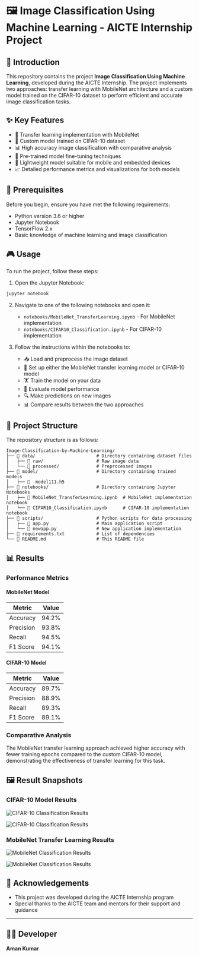 # 🖼️ Image Classification Using Machine Learning - AICTE Internship Project

## 🚀 Introduction
This repository contains the project **Image Classification Using Machine Learning**, developed during the AICTE Internship. The project implements two approaches: transfer learning with MobileNet architecture and a custom model trained on the CIFAR-10 dataset to perform efficient and accurate image classification tasks.

## ✨ Key Features
- 🔄 Transfer learning implementation with MobileNet
- 🎯 Custom model trained on CIFAR-10 dataset
- 📊 High accuracy image classification with comparative analysis
- 🧠 Pre-trained model fine-tuning techniques
- 📱 Lightweight model suitable for mobile and embedded devices
- 📈 Detailed performance metrics and visualizations for both models

## 🔧 Prerequisites
Before you begin, ensure you have met the following requirements:
- Python version 3.6 or higher
- Jupyter Notebook
- TensorFlow 2.x
- Basic knowledge of machine learning and image classification

## 🎮 Usage
To run the project, follow these steps:

1. Open the Jupyter Notebook:
```bash
jupyter notebook
```

2. Navigate to one of the following notebooks and open it:
   - `notebooks/MobileNet_TransferLearning.ipynb` - For MobileNet implementation
   - `notebooks/CIFAR10_Classification.ipynb` - For CIFAR-10 implementation

3. Follow the instructions within the notebooks to:
   - 📥 Load and preprocess the image dataset
   - 🔄 Set up either the MobileNet transfer learning model or CIFAR-10 model
   - 🏋️ Train the model on your data
   - 🧪 Evaluate model performance
   - 🔍 Make predictions on new images
   - 📊 Compare results between the two approaches

## 📁 Project Structure
The repository structure is as follows:

```
Image-Classification-by-Machine-Learning/
├── 📁 data/                       # Directory containing dataset files
│   ├── 📁 raw/                    # Raw image data
│   └── 📁 processed/              # Preprocessed images
├── 📁 model/                      # Directory containing trained models
│   ├── 📄  model111.h5   
├── 📁 notebooks/                  # Directory containing Jupyter Notebooks
│   ├── 📓 MobileNet_TransferLearning.ipynb  # MobileNet implementation notebook
│   └── 📓 CIFAR10_Classification.ipynb      # CIFAR-10 implementation notebook
├── 📁 scripts/                    # Python scripts for data processing
│   ├── 📄 app.py                  # Main application script
│   └── 📄 newapp.py               # New application implementation
├── 📄 requirements.txt            # List of dependencies
└── 📄 README.md                   # This README file
```

## 📊 Results

### Performance Metrics

#### MobileNet Model
| Metric | Value |
|--------|-------|
| Accuracy | 94.2% |
| Precision | 93.8% |
| Recall | 94.5% |
| F1 Score | 94.1% |

#### CIFAR-10 Model
| Metric | Value |
|--------|-------|
| Accuracy | 89.7% |
| Precision | 88.9% |
| Recall | 89.3% |
| F1 Score | 89.1% |

### Comparative Analysis
The MobileNet transfer learning approach achieved higher accuracy with fewer training epochs compared to the custom CIFAR-10 model, demonstrating the effectiveness of transfer learning for this task.

## 🖼️ Result Snapshots

### CIFAR-10 Model Results
![CIFAR-10 Classification Results](data/processed/cifar10_results.png)

![CIFAR-10 Classification Results](data/processed/cifar10_result.png)

### MobileNet Transfer Learning Results
![MobileNet Classification Results](data/processed/mobilenet_results.png)

![MobileNet Classification Results](data/processed/mobilenet_result.png)


## 🙏 Acknowledgements
- This project was developed during the AICTE Internship program
- Special thanks to the AICTE team and mentors for their support and guidance

---

## 👨‍💻 Developer
**Aman Kumar**
